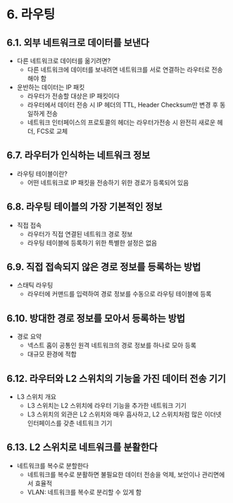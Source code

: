 # 6. 라우팅

## 6.1. 외부 네트워크로 데이터를 보낸다
- 다른 네트워크로 데이터를 옮기려면?
	- 다른 네트워크에 데이터를 보내려면 네트워크를 서로 연결하는 라우터로 전송해야 함
- 운반하는 데이터는 IP 패킷
	- 라우터가 전송할 대상은 IP 패킷이다
	- 라우터에서 데이터 전송 시 IP 헤더의 TTL, Header Checksum만 변경 후 동일하게 전송
	- 네트워크 인터페이스의 프로토콜의 헤더는 라우터가전송 시 완전히 새로운 헤더, FCS로 교체

## 6.7. 라우터가 인식하는 네트워크 정보
- 라우팅 테이블이란?
	- 어떤 네트워크로 IP 패킷을 전송하기 위한 경로가 등록되어 있음

## 6.8. 라우팅 테이블의 가장 기본적인 정보
- 직접 접속
	- 라우터가 직접 연결된 네트워크 경로 정보
	- 라우팅 테이블에 등록하기 위한 특별한 설정은 없음

## 6.9. 직접 접속되지 않은 경로 정보를 등록하는 방법
- 스태틱 라우팅
	- 라우터에 커맨드를 입력하여 경로 정보를 수동으로 라우팅 테이블에 등록 

## 6.10. 방대한 경로 정보를 모아서 등록하는 방법
- 경로 요약
	- 넥스트 홉이 공통인 원격 네트워크의 경로 정보를 하나로 모아 등록
	- 대규모 환경에 적합

## 6.12. 라우터와 L2 스위치의 기능을 가진 데이터 전송 기기
- L3 스위치 개요
	- L3 스위치는 L2 스위치에 라우터 기능을 추가한 네트워크 기기
	- L3 스위치의 외관은 L2 스위치와 매우 흡사하고, L2 스위치처럼 많은 이더넷 인터페이스를 갖춘 네트워크 기기

## 6.13. L2 스위치로 네트워크를 분활한다
- 네트워크를 복수로 분할한다
	- 네트워크를 복수로 분활하면 불필요한 데이터 전송을 억제, 보안이나 관리면에서 효율적
	- VLAN: 네트워크를 복수로 분리할 수 있게 함
